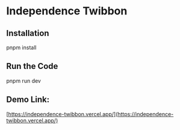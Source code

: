 <h1>Independence Twibbon</h1>

## Installation

pnpm install

## Run the Code

pnpm run dev

<h2>Demo Link: </h2>

[https://independence-twibbon.vercel.app/](https://independence-twibbon.vercel.app/) 
